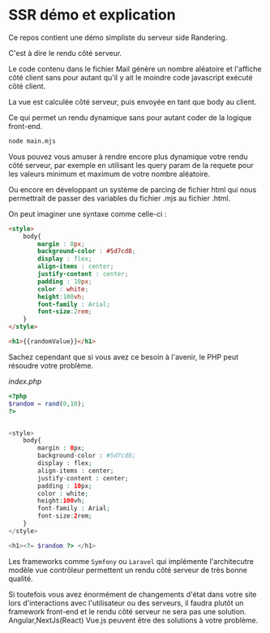 # SSR démo et explication
Ce repos contient une démo simpliste du serveur side Randering. 

C'est à dire le rendu côté serveur.

Le code contenu dans le fichier Mail génère un nombre aléatoire et l'affiche côté client sans pour autant qu'il y ait le moindre code javascript exécuté côté client. 

La vue est calculée côté serveur, puis envoyée en tant que body au client. 

Ce qui permet un rendu dynamique sans pour autant coder de la logique front-end.

```bash
node main.mjs
```


Vous pouvez vous amuser à rendre encore plus dynamique votre rendu côté serveur, par exemple en utilisant les query param de la requete pour les valeurs minimum et maximum de votre nombre aléatoire.

Ou encore en développant un système de parcing de fichier  html qui nous permettrait de passer des variables du fichier .mjs au fichier .html. 

On peut imaginer une syntaxe comme celle-ci :

```html
<style>
    body{
        margin : 0px;
        background-color : #5d7cd8;
        display : flex;
        align-items : center;
        justify-content : center;
        padding : 10px;
        color : white;
        height:100vh;
        font-family : Arial;
        font-size:2rem;
    }
</style>

<h1>{{randomValue}}</h1>
```

Sachez cependant que si vous avez ce besoin à l'avenir, le PHP peut résoudre votre problème.

*index.php*
```php
<?php
$random = rand(0,10);
?>


<style>
    body{
        margin : 0px;
        background-color : #5d7cd8;
        display : flex;
        align-items : center;
        justify-content : center;
        padding : 10px;
        color : white;
        height:100vh;
        font-family : Arial;
        font-size:2rem;
    }
</style>

<h1><?= $random ?> </h1>
```

Les frameworks comme `Symfony` ou `Laravel` qui implémente l'architecutre modèle vue contrôleur permettent un rendu côté serveur de très bonne qualité. 

Si toutefois vous avez énormément de changements d'état dans votre site lors d'interactions avec l'utilisateur ou des serveurs, il faudra plutôt un framework front-end et le rendu côté serveur ne sera pas une solution. Angular,NextJs(React) Vue.js peuvent être des solutions à votre problème.